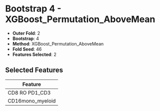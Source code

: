 # Bootstrap 4 - XGBoost_Permutation_AboveMean

- **Outer Fold**: 2
- **Bootstrap**: 4
- **Method**: XGBoost_Permutation_AboveMean
- **Fold Seed**: 46
- **Features Selected**: 2

## Selected Features

| Feature |
|---------|
| CD8 RO PD1_CD3 |
| CD16mono_myeloid |
